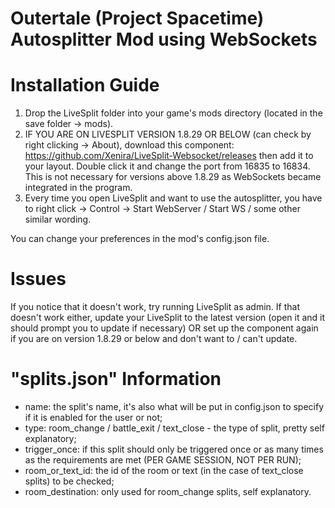 # Outertale (Project Spacetime) Autosplitter Mod using WebSockets

# Installation Guide
1. Drop the LiveSplit folder into your game's mods directory (located in the save folder -> mods).
2. IF YOU ARE ON LIVESPLIT VERSION 1.8.29 OR BELOW (can check by right clicking -> About), download this component: https://github.com/Xenira/LiveSplit-Websocket/releases then add it to your layout. Double click it and change the port from 16835 to 16834. This is not necessary for versions above 1.8.29 as WebSockets became integrated in the program.
3. Every time you open LiveSplit and want to use the autosplitter, you have to right click -> Control -> Start WebServer / Start WS / some other similar wording.

You can change your preferences in the mod's config.json file.

# Issues
If you notice that it doesn't work, try running LiveSplit as admin.
If that doesn't work either, update your LiveSplit to the latest version (open it and it should prompt you to update if necessary) OR set up the component again if you are on version 1.8.29 or below and don't want to / can't update.

# "splits.json" Information
- name: the split's name, it's also what will be put in config.json to specify if it is enabled for the user or not;
- type: room_change / battle_exit / text_close - the type of split, pretty self explanatory;
- trigger_once: if this split should only be triggered once or as many times as the requirements are met (PER GAME SESSION, NOT PER RUN);
- room_or_text_id: the id of the room or text (in the case of text_close splits) to be checked;
- room_destination: only used for room_change splits, self explanatory.
